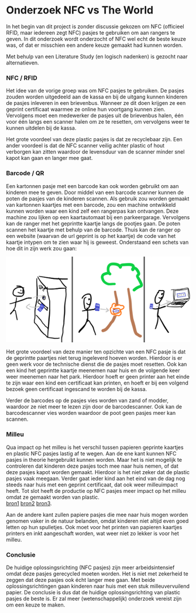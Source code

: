 # Onderzoek NFC vs The World

In het begin van dit project is zonder discussie gekozen om NFC (officieel RFID, maar iedereen zegt NFC) pasjes te gebruiken om aan rangers te geven. In dit onderzoek wordt onderzocht of NFC wel echt de beste keuze was, of dat er misschien een andere keuze gemaakt had kunnen worden.

Met behulp van een Literature Study (en logisch nadenken) is gezocht naar alternatieven. 

### NFC / RFID
Het idee van de vorige groep was om NFC pasjes te gebruiken. De pasjes zouden worden uitgedeeld aan de kassa en bij de uitgang kunnen kinderen de pasjes inleveren in een brievenbus. Wanneer ze dit doen krijgen ze een geprint certificaat waarmee ze online hun voortgang kunnen zien. Vervolgens moet een medewerker de pasjes uit de brievenbus halen, één voor één langs een scanner halen om ze te resetten, om vervolgens weer te kunnen uitdelen bij de kassa. 

Het grote voordeel van deze plastic pasjes is dat ze recyclebaar zijn. Een ander voordeel is dat de NFC scanner veilig achter plastic of hout verborgen kan zitten waardoor de levensduur van de scanner minder snel kapot kan gaan en langer mee gaat.  

### Barcode / QR
Een kartonnen pasje met een barcode kan ook worden gebruikt om aan kinderen mee te geven. Door middel van een barcode scanner kunnen de poten de pasjes van de kinderen scannen. Als gebruik zou worden gemaakt van kartonnen kaartjes met een barcode, zou een machine ontwikkeld kunnen worden waar een kind zelf een rangerpas kan ontvangen. Deze machine zou lijken op een kaartautomaat bij een parkeergarage. Vervolgens kan de ranger met het geprintte kaartje langs de pootjes gaan. De poten scannen het kaartje met behulp van de barcode. Thuis kan de ranger op een website (waarvan de url geprint is op het kaartje) de code van het kaartje intypen om te zien waar hij is geweest. Onderstaand een schets van hoe dit in zijn werk zou gaan:

![funcionaliteit met barcode](barcode.png) 

Het grote voordeel van deze manier ten opzichte van een NFC pasje is dat de geprintte paartjes niet terug ingeleverd hoeven worden. Hierdoor is er geen werk voor de technische dienst die de pasjes moet resetten. Ook kan een kind het geprintte kaartje meenemen naar huis en de volgende keer weer meenemen naar het park. Hierdoor hoeft er geen printer aan het einde te zijn waar een kind een certificaat kan printen, en hoeft er bij een volgend bezoek geen certificaat ingescand te worden bij de kassa.

Verder de barcodes op de pasjes vies worden van zand of modder, waardoor ze niet meer te lezen zijn door de barcodescanner. Ook kan de barcodescanner vies worden waardoor de poot geen pasjes meer kan scannen. 

### Milleu
Qua impact op het milleu is het verschil tussen papieren geprinte kaartjes en plastic NFC pasjes lastig af te wegen. Aan de ene kant kunnen NFC pasjes in theorie hergebruikt kunnen worden. Maar het is niet mogelijk te controleren dat kinderen deze pasjes toch mee naar huis nemen, of dat deze pasjes kapot worden gemaakt. Hierdoor is het niet zeker dat de plastic pasjes vaak meegaan. Verder gaat ieder kind aan het eind van de dag nog steeds naar huis met een geprint certificaat, dat ook weer milleuimpact heeft. Tot slot heeft de productie op NFC pasjes meer impact op het milleu omdat ze gemaakt worden van plastic.  
[bron1](https://www.greenlivingtips.com/articles/greening-plastic-cards.html) [bron2](http://www.icma.com/ArticleArchives/CarbonFootprint_SE2-12.pdf) [bron3](http://www.slate.com/articles/health_and_science/the_green_lantern/2009/04/how_green_are_greenbacks.html).   

Aan de andere kant zullen papiere pasjes die mee naar huis mogen worden genomen vaker in de natuur belanden, omdat kinderen niet altijd even goed letten op hun spulletjes. Ook moet voor het printen van papieren kaartjes printers en inkt aangeschaft worden, wat weer niet zo lekker is voor het milleu.

### Conclusie
De huidige oplossingsrichting (NFC pasjes) zijn meer arbeidsintensief omdat deze pasjes gerecycled moeten worden. Het is niet met zekerheid te zeggen dat deze pasjes ook écht langer mee gaan. Met beide oplossingsrichtingen gaan kinderen naar huis met een stuk milleuvervuilend papier. De conclusie is dus dat de huidige oplossingsrichting van plastic pasjes de beste is. Er zal meer (wetenschappelijk) onderzoek vereist zijn om een keuze te maken.
